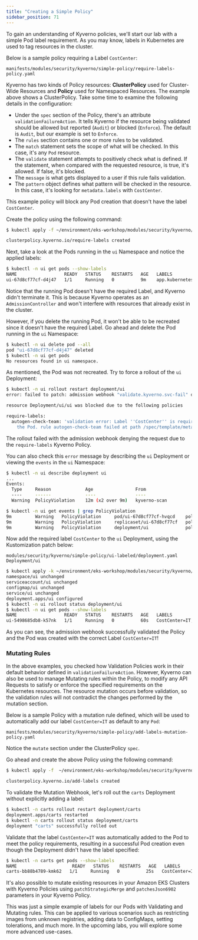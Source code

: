 ```yaml
---
title: "Creating a Simple Policy"
sidebar_position: 71
---
```


To gain an understanding of Kyverno policies, we'll start our lab with a simple Pod label requirement. As you may know, labels in Kubernetes are used to tag resources in the cluster.

Below is a sample policy requiring a Label `CostCenter`:

```file
manifests/modules/security/kyverno/simple-policy/require-labels-policy.yaml
```

Kyverno has two kinds of Policy resources: **ClusterPolicy** used for Cluster-Wide Resources and **Policy** used for Namespaced Resources. The example above shows a ClusterPolicy. Take some time to examine the following details in the configuration:

- Under the `spec` section of the Policy, there's an attribute `validationFailureAction`. It tells Kyverno if the resource being validated should be allowed but reported (`Audit`) or blocked (`Enforce`). The default is `Audit`, but our example is set to `Enforce`.
- The `rules` section contains one or more rules to be validated.
- The `match` statement sets the scope of what will be checked. In this case, it's any `Pod` resource.
- The `validate` statement attempts to positively check what is defined. If the statement, when compared with the requested resource, is true, it's allowed. If false, it's blocked.
- The `message` is what gets displayed to a user if this rule fails validation.
- The `pattern` object defines what pattern will be checked in the resource. In this case, it's looking for `metadata.labels` with `CostCenter`.

This example policy will block any Pod creation that doesn't have the label `CostCenter`.

Create the policy using the following command:

```bash
$ kubectl apply -f ~/environment/eks-workshop/modules/security/kyverno/simple-policy/require-labels-policy.yaml

clusterpolicy.kyverno.io/require-labels created
```

Next, take a look at the Pods running in the `ui` Namespace and notice the applied labels:

```bash
$ kubectl -n ui get pods --show-labels
NAME                  READY   STATUS    RESTARTS   AGE   LABELS
ui-67d8cf77cf-d4j47   1/1     Running   0          9m    app.kubernetes.io/component=service,app.kubernetes.io/created-by=eks-workshop,app.kubernetes.io/instance=ui,app.kubernetes.io/name=ui,pod-template-hash=67d8cf77cf
```

Notice that the running Pod doesn't have the required Label, and Kyverno didn't terminate it. This is because Kyverno operates as an `AdmissionController` and won't interfere with resources that already exist in the cluster.

However, if you delete the running Pod, it won't be able to be recreated since it doesn't have the required Label. Go ahead and delete the Pod running in the `ui` Namespace:

```bash
$ kubectl -n ui delete pod --all
pod "ui-67d8cf77cf-d4j47" deleted
$ kubectl -n ui get pods
No resources found in ui namespace.
```

As mentioned, the Pod was not recreated. Try to force a rollout of the `ui` Deployment:

```bash expectError=true
$ kubectl -n ui rollout restart deployment/ui
error: failed to patch: admission webhook "validate.kyverno.svc-fail" denied the request:

resource Deployment/ui/ui was blocked due to the following policies

require-labels:
  autogen-check-team: 'validation error: Label ''CostCenter'' is required to deploy
    the Pod. rule autogen-check-team failed at path /spec/template/metadata/labels/CostCenter/'
```

The rollout failed with the admission webhook denying the request due to the `require-labels` Kyverno Policy.

You can also check this `error` message by describing the `ui` Deployment or viewing the `events` in the `ui` Namespace:

```bash
$ kubectl -n ui describe deployment ui
...
Events:
  Type     Reason             Age                From                   Message
  ----     ------             ----               ----                   -------
  Warning  PolicyViolation    12m (x2 over 9m)   kyverno-scan           policy require-labels/autogen-check-team fail: validation error: Label 'CostCenter' is required to deploy the Pod. rule autogen-check-team failed at path /spec/template/metadata/labels/CostCenter/

$ kubectl -n ui get events | grep PolicyViolation
9m         Warning   PolicyViolation     pod/ui-67d8cf77cf-hvqcd    policy require-labels/check-team fail: validation error: Label 'CostCenter' is required to deploy the Pod. rule check-team failed at path /metadata/labels/CostCenter/
9m         Warning   PolicyViolation     replicaset/ui-67d8cf77cf   policy require-labels/autogen-check-team fail: validation error: Label 'CostCenter' is required to deploy the Pod. rule autogen-check-team failed at path /spec/template/metadata/labels/CostCenter/
9m         Warning   PolicyViolation     deployment/ui              policy require-labels/autogen-check-team fail: validation error: Label 'CostCenter' is required to deploy the Pod. rule autogen-check-team failed at path /spec/template/metadata/labels/CostCenter/
```

Now add the required label `CostCenter` to the `ui` Deployment, using the Kustomization patch below:

```kustomization
modules/security/kyverno/simple-policy/ui-labeled/deployment.yaml
Deployment/ui
```

```bash
$ kubectl apply -k ~/environment/eks-workshop/modules/security/kyverno/simple-policy/ui-labeled
namespace/ui unchanged
serviceaccount/ui unchanged
configmap/ui unchanged
service/ui unchanged
deployment.apps/ui configured
$ kubectl -n ui rollout status deployment/ui
$ kubectl -n ui get pods --show-labels
NAME                  READY   STATUS    RESTARTS   AGE   LABELS
ui-5498685db8-k57nk   1/1     Running   0          60s   CostCenter=IT,app.kubernetes.io/component=service,app.kubernetes.io/created-by=eks-workshop,app.kubernetes.io/instance=ui,app.kubernetes.io/name=ui,pod-template-hash=5498685db8
```

As you can see, the admission webhook successfully validated the Policy and the Pod was created with the correct Label `CostCenter=IT`!

### Mutating Rules

In the above examples, you checked how Validation Policies work in their default behavior defined in `validationFailureAction`. However, Kyverno can also be used to manage Mutating rules within the Policy, to modify any API Requests to satisfy or enforce the specified requirements on the Kubernetes resources. The resource mutation occurs before validation, so the validation rules will not contradict the changes performed by the mutation section.

Below is a sample Policy with a mutation rule defined, which will be used to automatically add our label `CostCenter=IT` as default to any `Pod`:

```file
manifests/modules/security/kyverno/simple-policy/add-labels-mutation-policy.yaml
```

Notice the `mutate` section under the ClusterPolicy `spec`.

Go ahead and create the above Policy using the following command:

```bash
$ kubectl apply -f  ~/environment/eks-workshop/modules/security/kyverno/simple-policy/add-labels-mutation-policy.yaml

clusterpolicy.kyverno.io/add-labels created
```

To validate the Mutation Webhook, let's roll out the `carts` Deployment without explicitly adding a label:

```bash
$ kubectl -n carts rollout restart deployment/carts
deployment.apps/carts restarted
$ kubectl -n carts rollout status deployment/carts
deployment "carts" successfully rolled out
```

Validate that the label `CostCenter=IT` was automatically added to the Pod to meet the policy requirements, resulting in a successful Pod creation even though the Deployment didn't have the label specified:

```bash
$ kubectl -n carts get pods --show-labels
NAME                     READY   STATUS    RESTARTS   AGE   LABELS
carts-bb88b4789-kmk62   1/1     Running   0          25s   CostCenter=IT,app.kubernetes.io/component=service,app.kubernetes.io/created-by=eks-workshop,app.kubernetes.io/instance=carts,app.kubernetes.io/name=carts,pod-template-hash=bb88b4789
```

It's also possible to mutate existing resources in your Amazon EKS Clusters with Kyverno Policies using `patchStrategicMerge` and `patchesJson6902` parameters in your Kyverno Policy.

This was just a simple example of labels for our Pods with Validating and Mutating rules. This can be applied to various scenarios such as restricting images from unknown registries, adding data to ConfigMaps, setting tolerations, and much more. In the upcoming labs, you will explore some more advanced use-cases.
